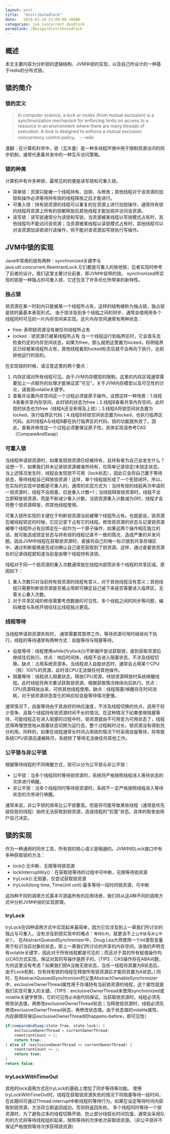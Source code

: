 ```yaml
---
layout: post
title:  "distributedlock"
date:   2019-03-10 23:09:00 +0800
categories: jvm concurrent deadlock
permalink: /design/distributedlock
---
```


## 概述
本文主要内容为分析锁的逻辑结构、JVM中锁的实现，以及自己所设计的一种基于redis的分布式锁。

## 锁的简介

### 锁的定义
> In computer science, a lock or mutex (from mutual exclusion) is a synchronization mechanism for enforcing limits on access to a resource in an environment where there are many threads of execution. A lock is designed to enforce a mutual exclusion concurrency control policy。
---wiki

渣翻：在计算机科学中，锁（互斥量）是一种多线程环境中用于限制资源访问的同步机制，通常代表着并发中的一种互斥访问策略。

### 锁的种类
计算机中有许多种锁，最常见的的便是读写锁和可重入锁。

* 简单锁：资源只能被一个线程持有、加锁、与修改；其他线程对于该资源的加锁和操作必须等待持有锁的线程释放之后才能进行。
* 可重入锁：持有锁资源的线程可以重复的在资源上进行加锁操作，通常持有锁的线程将资源上所有的锁都释放后其他线程才能加锁并访问该资源。
* 读写锁：读写锁通常分为读锁和写锁，当资源被某线程以写锁模式占有时，其他线程均不能访问该资源；当资源被某线程以读锁模式占有时，其他线程可以对该资源加读锁进行读操作，但不能对该资源加写锁执行写操作。

## JVM中锁的实现
Java中常用的锁有两种：synchronized关键字与java.util.concurrent.ReentrantLock.它们都是可重入的排他锁，后者实现时参考了前者的设计。我们这里主要讨论前者，即JVM中自带的锁。
synchronized所实现的锁是一种独占的可重入锁，它还包含了许多优化所带来的新特性。

### 独占锁
锁资源在某一时刻内只能被某一个线程所占有，这样的结构被称为独占锁，独占锁是锁的最基本表现形式。
由于锁涉及到多个线程之间的同步，通常会借用用多个线程同时可见的一片内存空间来实现。这片内存空间通常有两种状态：
* free: 表明锁资源没有被任何线程所占有
* locked：锁资源已被某线程所占有
当一个线程运行到临界区时，它会首先去检查约定的内存空间状态，如果为free，那么就把这里置为locked，标明临界区已经被某线程所占有，其他线程看到locked标志后就不会再向下执行，达到排他运行的目的。

在实现锁的时候，请注意这里的两个要点：
1. 内存区域对所有线程可见。由于JVM内存模型的限制，这里的内存区域通常需要加上一点额外的处理才能保证其"可见"。关于JVM内存模型以及可见性的讨论，请查阅volatile关键字。
2. 查看并设置内存空间这一个过程必须是原子操作。设想这样一种场景：1.线程A查看共享内存空间，此时锁的状态为free；2.线程B查看共享内存空间，此时锁的状态也为free（线程A还没来得及上锁）；3.线程A将锁空间状态置为locked，执行临界区代码；4.线程B将锁空间状态置为locked，也执行临界区代码。此时线程A与线程B都在执行临界区的代码，锁的功能就失效了。因此，查看并修改这一个过程必须要保证原子性。具体实现请参考CAS（CompareAndSwap）

### 可重入锁
当线程申请锁资源时，如果发现锁资源已经被持有，且持有者为自己会发生什么？设想一下，如果我们并未记录锁资源被谁所持有，仅简单记录锁定/未锁定状态。当上述情况发生时，线程会发现锁不可用（lock状态），因此它会将自己置于等待状态，等待线程自己释放锁资源！这样，单个线程就形成了一个死锁闭环。所以，在实际的实现中锁都是可重入的，通常的实现方式为：当持有锁的线程再次申请同一锁资源时，线程不会阻塞，仅是重入计数+1；当线程释放锁资源时，线程不会立即释放锁资源，而是不断减少重入计数，当锁资源重入计数减为0时，线程才会将整个锁资源释放，供其他线程使用。

可重入锁所实现的关键在于判断锁资源当前被哪个线程所占有。也就是说，锁资源在被线程锁定的时候，它应记录下占有它的线程。修改锁资源的状态与记录锁资源被哪个线程所占有应绑定在一起作为一个原子操作，如果这两个操作相互独立的话，就可能造成锁定状态与持有锁的线程记录不一致的情况，造成严重的并发问题。因此JVM中线程在获取锁资源时，直接将自己的唯一标识放到共享存储区中，通过判断替换是否成功确认自己是否获取到了锁资源。这样，通过查看锁资源处的记录线程就知道当前是由哪个线程持有该锁。

线程对于同一个锁资源的重入次数通常放在线程内部而非多个线程的共享区域。原因如下：
1. 重入次数只对当前持有锁资源的线程有意义，对于其他线程没有意义；其他线程只需要判断锁资源是否被占用即可确定自己接下来是否需要进入临界区，无需关心重入次数。
2. 对于共享区域的修改需要考虑数据的可见性、多个线程之间的同步等问题，编码难度与系统开销往往比线程独占更高。

### 线程等待
当线程申请锁资源失败时， 通常需要其暂停工作，等待资源可用时继续向下执行。线程的等待通常有两种方式：自旋等待与阻塞等待。

* 自旋等待：线程使用while(!trylock())不断循环尝试获取锁，直到获取资源后继续往后执行。优点：响应时间快，线程不会进入阻塞状态，不涉及线程切换。缺点：占用系统资源多。当线程进入自旋状态时，通常会占用某个CPU（核）100%的资源，此时该CPU无法做任何其他操作。
* 阻塞等待：线程进入阻塞状态，释放CPU资源，待锁资源释放时系统唤醒线程。此时线程将再次重试获取锁资源，根据获取情况继续向后执行。优点：CPU资源释放出来，可供其他线程使用。缺点：线程阻塞/唤醒存在时间消耗，对于锁资源状态变化的响应较自旋等待情况更慢。

通常情况下，自旋等待由于其良好的响应速度，不涉及线程切换的优点，适用于较少竞争、且每个线程持有锁资源时间不长的情况。在这种情况下如果使用阻塞等待，可能线程正在进入阻塞的过程中时，锁资源就由不可用变为可用状态了，线程还得再慢悠悠地从阻塞状态切换为运行态，整个过程耗时过长，锁资源没有得到充分利用。同样的，如果在线程通常长时间占用锁的情况下时采用自旋等待，将导致系统CPU资源迅速被耗尽，系统除了等待无法做任何其他工作。

### 公平锁与非公平锁
根据等待线程的不同唤醒方式，锁可以分为公平锁与非公平锁：

* 公平锁：当多个线程同时等待锁资源时，系统将严格按照线程进入等待状态的次序进行唤醒。
* 非公平锁：当多个线程同时等待锁资源时，系统不一定严格按照线程进入等待状态的次序进行唤醒。

通常来说，非公平锁的效率比公平锁要高。但是将可能导致某些线程（通常是优先级较低的线程）始终无法获取到锁资源，造成线程的"饥饿"状态。具体的取舍由用户自己决定。

## 锁的实现
作为一种通用的同步工具，所有锁的核心语义是相通的。JVM中的Lock接口中有多种获取锁的方法：

* lock():无中断、无限等待锁资源
* lockInterruptibly()：在获取锁等待的过程中可中断，无限等待锁资源
* tryLock():无阻塞，仅尝试获取锁资源
* tryLock(long time, TimeUnit unit):最多等待一段时间锁资源，可中断

这四种不同的调用方式基本可涵盖所有的应用场景，我们将从这4种不同的调用方式中分析JVM中锁的实现原理。

### tryLock
tryLock在四种调用方式中实现起来最简单，因为它仅涉及到上一章我们所讨论的独占与可重入，没有涉及到锁实现中的难点：`等待队列`，就更谈不上`公平锁`与`非公平锁了`。
在AbstractQueuedSynchronizer中，Doug Lea大师使用一个int类型变量用于标识当前对象的状态，即上一章我们所讨论的共享的内存空间。该值的声明含有volatile关键字，因此对于所有线程都是可见的；而且对于其的所有赋值操作均以CAS方式实现，保证对其的写操作是原子的。(TIPS：CAS操作存在ABA问题，为何这里没有考虑？如果我们把A当做无锁状态，当任一线程将其置为B状态后，由于Lock机制，仅有持有锁的线程在释放所有锁资源后才能将其置为A状态。)
同时，在AbstractQueuedSynchronizer的父类AbstractOwnableSynchronizer中，exclusiveOwnerThread属性用于存储持有当前锁资源的线程，这个属性就是我们实现可重入的关键。（TIPS：exclusiveOwnerThread未使用synchronized或volatile关键字修饰，它的可见性`必须`由代码保证。当获取锁资源时，线程必须先修改状态值，再修改exclusiveOwnerThread状态；当释放锁资源时，线程必须先修改exclusiveOwnerThread状态，再修改状态值。由于状态值的volatile属性，内存屏障将保证exclusiveOwnerThread的happens-before，即可见性）

```java
if(compareAndSwap(state-free, state-lock)) {
    exclusiveOwnerThread = currentOwnerThread;
    reentrantCount = 1;
    return true;
} else if (exclusiveOwnerThread == currentOwnerThread) {
    reentrantCount += 1;
    return true;
}
return false;
```
### tryLockWithTimeOut
其他的lock调用方式在tryLock的基础上增加了同步等待等功能。
使用tryLockWithTimeOut时，线程在获取锁资源失败的情况下将阻塞等待一段时间，在此期间可通过Thread.interrupt中断线程的等待行为。如果在设定等待时间内获取到锁资源，方法将立即返回成功，否则将返回失败。
多个线程同时等待一个锁资源时，为了避免过多的线程切换开销、防止部分线程长时间饥饿，通常会采用队列的方式将等待线程组织起来，按照等待的次序依次获取锁资源。（非公平锁并不保证严格按照等待次序获得锁资源）